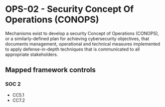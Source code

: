 # OPS-02 - Security Concept Of Operations (CONOPS)
Mechanisms exist to develop a security Concept of Operations (CONOPS), or a similarly-defined plan for achieving cybersecurity objectives, that documents management, operational and technical measures implemented to apply defense-in-depth techniques that is communicated to all appropriate stakeholders. 
## Mapped framework controls
### SOC 2
- CC5.1
- CC7.2